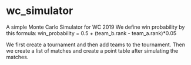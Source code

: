 # wc_simulator
A simple Monte Carlo Simulator for WC 2019
We define win probability by this formula: win_probability = 0.5 + (team_b.rank - team_a.rank)*0.05

We first create a tournament and then add teams to the tournament. Then we create a list of matches and create a point table after simulating the matches. 
